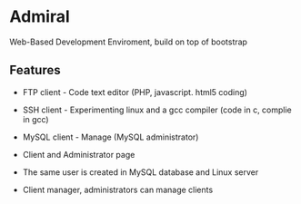 Admiral
=======

Web-Based Development Enviroment, build on top of bootstrap

Features
------------------
- FTP client - Code text editor (PHP, javascript. html5 coding)
- SSH client - Experimenting linux and a gcc compiler (code in c, complie in gcc)
- MySQL client - Manage (MySQL administrator)

- Client and Administrator page
- The same user is created in MySQL database and Linux server
- Client manager, administrators can manage clients